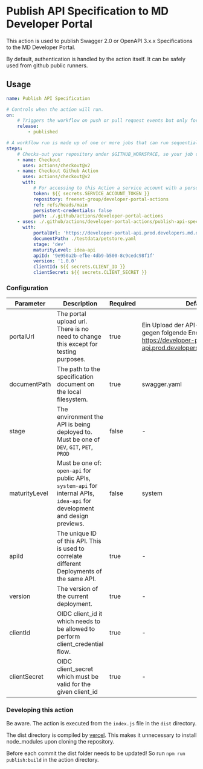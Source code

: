 # Publish API Specification to MD Developer Portal

This action is used to publish Swagger 2.0 or OpenAPI 3.x.x Specifications to the MD Developer Portal.

By default, authentication is handled by the action itself. It can be safely used from github public runners.

## Usage

```yaml
name: Publish API Specification

# Controls when the action will run.
on:
    # Triggers the workflow on push or pull request events but only for the main branch
    release:
        - published

# A workflow run is made up of one or more jobs that can run sequentially or in parallel
steps:
    # Checks-out your repository under $GITHUB_WORKSPACE, so your job can access it
    - name: Checkout
      uses: actions/checkout@v2
    - name: Checkout Github Action
      uses: actions/checkout@v2
      with:
          # For accessing to this Action a service account with a personal access token in this repo is necessary.
          token: ${{ secrets.SERVICE_ACCOUNT_TOKEN }}
          repository: freenet-group/developer-portal-actions
          ref: refs/heads/main
          persistent-credentials: false
          path: ./.github/actions/developer-portal-actions
    - uses: ./.github/actions/developer-portal-actions/publish-api-spec
      with:
          portalUrl: 'https://developer-portal-api.prod.developers.md.de/v2/specifications'
          documentPath: ./testdata/petstore.yaml
          stage: 'dev'
          maturityLevel: idea-api
          apiId: '9e950a2b-efbe-4db9-b500-8c9cedc98f1f'
          version: '1.0.0'
          clientId: ${{ secrets.CLIENT_ID }}
          clientSecret: ${{ secrets.CLIENT_SECRET }}
```

### Configuration

| Parameter     | Description                                                                                                                 | Required | Default Value                                                                                                                                 |
| ------------- | --------------------------------------------------------------------------------------------------------------------------- | -------- | --------------------------------------------------------------------------------------------------------------------------------------------- |
| portalUrl     | The portal upload url. There is no need to change this except for testing purposes.                                         | true     | Ein Upload der API-Spezifikation kann gegen folgende Endpunkte erfolgen: https://developer-portal-api.prod.developers.md.de/v2/specifications |
| documentPath  | The path to the specification document on the local filesystem.                                                             | true     | swagger.yaml                                                                                                                                  |
| stage         | The environment the API is being deployed to. Must be one of `DEV`, `GIT`, `PET`, `PROD`                                    | false    | -                                                                                                                                             |
| maturityLevel | Must be one of: `open-api` for public APIs, `system-api` for internal APIs, `idea-api` for development and design previews. | false    | system                                                                                                                                        |
| apiId         | The unique ID of this API. This is used to correlate different Deployments of the same API.                                 | true     | -                                                                                                                                             |
| version       | The version of the current deployment.                                                                                      | true     | -                                                                                                                                             |
| clientId      | OIDC client_id it which needs to be allowed to perform client_credential flow.                                              | true     | -                                                                                                                                             |
| clientSecret  | OIDC client_secret which must be valid for the given client_id                                                              | true     | -                                                                                                                                             |

### Developing this action

Be aware. The action is executed from the `index.js` file in the `dist` directory.

The dist directory is compiled by [vercel](https://github.com/vercel/ncc). This makes it unnecessary to install node_modules upon cloning the repository.

Before each commit the dist folder needs to be updated! So run `npm run publish:build` in the action directory.
